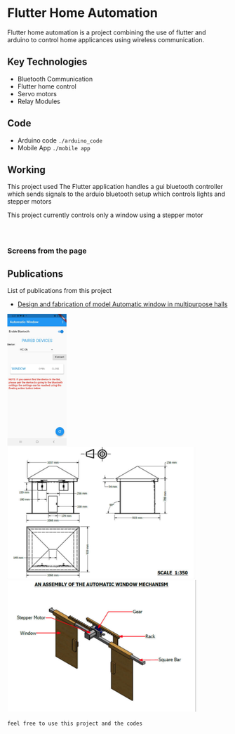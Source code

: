 # Flutter Home Automation

Flutter home automation is a project combining the use of flutter and arduino to control home applicances using wireless communication.

<!-- chicken brooder
https://drive.google.com/file/d/1wZSsSa8iQaGPleD2uZIigMibSzaSeYU8/view?usp=sharing -->

<!-- window app
https://drive.google.com/file/d/1aIhEJklTtjfjeB-30QW2-B6ZvfjeeV-g/view?usp=sharing -->

## Key Technologies

- Bluetooth Communication
- Flutter home control
- Servo motors
- Relay Modules

## Code

- Arduino code `./arduino_code`
- Mobile App `./mobile app`

## Working

This project used
The Flutter application handles a gui bluetooth controller which sends signals to the arduio bluetooth setup which controls lights and stepper motors

<p>This project currently controls only a window using a stepper motor</p>
<h3><br><br>Screens from the page</h3>
<!-- <img src="/images/pair_device.jpg" alt="pair device image" width='100'>
Screenshot -->

## Publications

List of publications from this project

- [Design and fabrication of model Automatic window in multipurpose halls](https://drive.google.com/file/d/1aIhEJklTtjfjeB-30QW2-B6ZvfjeeV-g/view?usp=sharing)

<img src="./images/screenshot.jpg" alt="frontpage" height='300'>
<img src="./images/scale_model.png" alt="scale model" height='300'>
<img src="./images/mechanism_assembly.png" alt="assembly" height='300'>

`feel free to use this project and the codes`
